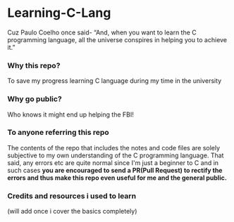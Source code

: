 # Learning-C-Lang
Cuz Paulo Coelho once said- “And, when you want to learn the C programming language, all the universe conspires in helping you to achieve it.”

### Why this repo?
To save my progress learning C language during my time in the university

### Why go public?
Who knows it might end up helping the FBI!

### To anyone referring this repo
The contents of the repo that includes the notes and code files are solely subjective to my own understanding of the C programming language. That said, any errors etc are quite normal since I'm just a beginner to C and in such cases **you are encouraged to send a PR(Pull Request) to rectify the errors and thus make this repo even useful for me and the general public.**

### Credits and resources i used to learn
(will add once i cover the basics completely)
